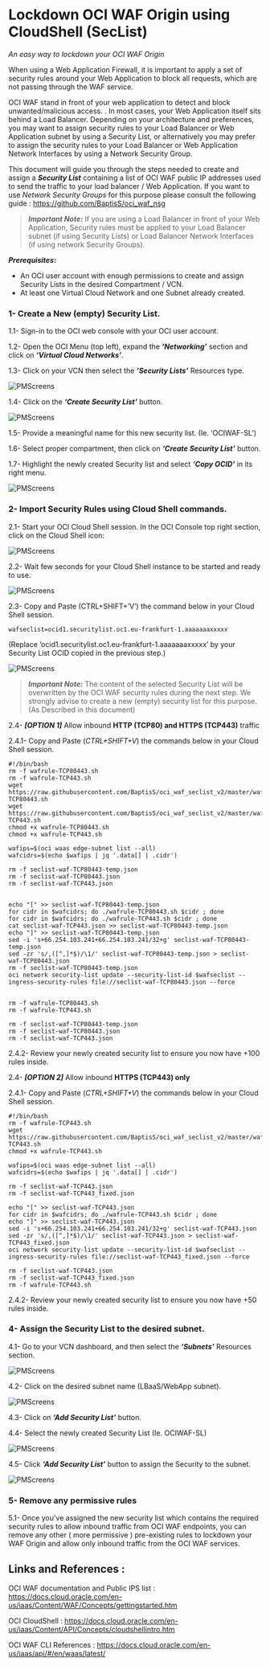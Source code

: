 # Lockdown OCI WAF Origin using CloudShell (SecList) #
_An easy way to lockdown your OCI WAF Origin_ 


When using a Web Application Firewall, it is important to apply a set of security rules around your Web Application to block all requests, which are not passing through the WAF service.

OCI WAF stand in front of your web application to detect and block unwanted/malicious access. . In most cases, your Web Application itself sits behind a Load Balancer. Depending on your architecture and preferences, you may want to assign security rules to your Load Balancer or Web Application subnet by using a Security List, or alternatively you may prefer to assign the security rules to your Load Balancer or Web Application Network Interfaces by using a Network Security Group.

This document will guide you through the steps needed to create and assign a ***Security List*** containing a list of OCI WAF public IP addresses used to send the traffic to your load balancer / Web Application. If you want to use _Network Security Groups_ for this purpose please consult the following guide : https://github.com/BaptisS/oci_waf_nsg




> ***Important Note:*** 
> If you are using a Load Balancer in front of your Web Application, Security rules must be applied to your Load Balancer subnet (if using Security Lists) or Load Balancer Network Interfaces (if using network Security Groups).


***Prerequisites:***

- An OCI user account with enough permissions to create and assign Security Lists in the desired Compartment / VCN. 
- At least one Virtual Cloud Network and one Subnet already created. 
 
 
 
 
### 1- Create a New (empty) Security List.    

 1.1-	Sign-in to the OCI web console with your OCI user account. 

1.2-	Open the OCI Menu (top left), expand the ***‘Networking’*** section and click on ***‘Virtual Cloud Networks’***.  

1.3-	Click on your VCN then select the ***‘Security Lists’*** Resources type. 

![PMScreens](https://raw.githubusercontent.com/BaptisS/oci_waf_seclist/master/img/01.jpg)

1.4-	Click on the ***‘Create Security List’*** button. 

![PMScreens](https://raw.githubusercontent.com/BaptisS/oci_waf_seclist/master/img/02.jpg)

1.5-	Provide a meaningful name for this new security list. (Ie. ‘OCIWAF-SL’)

1.6-	Select proper compartment, then click on ***‘Create Security List’*** button. 

1.7-	Highlight the newly created Security list and select ***‘Copy OCID’*** in its right menu. 

![PMScreens](https://raw.githubusercontent.com/BaptisS/oci_waf_seclist/master/img/03.jpg)
 
### 2-    Import Security Rules using Cloud Shell commands.

2.1-	Start your OCI Cloud Shell session. In the OCI Console top right section, click on the Cloud Shell icon:  

![PMScreens](https://raw.githubusercontent.com/BaptisS/oci_waf_seclist/master/img/04.jpg)

2.2-	Wait few seconds for your Cloud Shell instance to be started and ready to use.

![PMScreens](https://raw.githubusercontent.com/BaptisS/oci_waf_seclist/master/img/05.jpg)

2.3-	Copy and Paste (CTRL+SHIFT+’V’) the command below in your Cloud Shell session.

```
wafseclist=ocid1.securitylist.oc1.eu-frankfurt-1.aaaaaaaxxxxx
```
(Replace ‘ocid1.securitylist.oc1.eu-frankfurt-1.aaaaaaaxxxxx’ by your Security List OCID copied in the previous step.)

![PMScreens](https://raw.githubusercontent.com/BaptisS/oci_waf_seclist/master/img/06.jpg)


> ***Important Note:*** 
> The content of the selected Security List will be overwritten by the OCI WAF security rules during the next step. 
> We strongly advise to create a new (empty) security list for this purpose. (As Described in this document)   


2.4-	***[OPTION 1]*** Allow inbound **HTTP (TCP80) and HTTPS (TCP443)** traffic

2.4.1-	Copy and Paste (_CTRL+SHIFT+V_) the commands below in your Cloud Shell session.

```
#!/bin/bash
rm -f wafrule-TCP80443.sh
rm -f wafrule-TCP443.sh
wget https://raw.githubusercontent.com/BaptisS/oci_waf_seclist_v2/master/wafrule-TCP80443.sh
wget https://raw.githubusercontent.com/BaptisS/oci_waf_seclist_v2/master/wafrule-TCP443.sh
chmod +x wafrule-TCP80443.sh
chmod +x wafrule-TCP443.sh

wafips=$(oci waas edge-subnet list --all)
wafcidrs=$(echo $wafips | jq '.data[] | .cidr')

rm -f seclist-waf-TCP80443-temp.json
rm -f seclist-waf-TCP80443.json
rm -f seclist-waf-TCP443.json


echo "[" >> seclist-waf-TCP80443-temp.json
for cidr in $wafcidrs; do ./wafrule-TCP80443.sh $cidr ; done
for cidr in $wafcidrs; do ./wafrule-TCP443.sh $cidr ; done
cat seclist-waf-TCP443.json >> seclist-waf-TCP80443-temp.json
echo "]" >> seclist-waf-TCP80443-temp.json
sed -i 's+66.254.103.241+66.254.103.241/32+g' seclist-waf-TCP80443-temp.json                                            
sed -zr 's/,([^,]*$)/\1/' seclist-waf-TCP80443-temp.json > seclist-waf-TCP80443.json
rm -f seclist-waf-TCP80443-temp.json
oci network security-list update --security-list-id $wafseclist --ingress-security-rules file://seclist-waf-TCP80443.json --force


rm -f wafrule-TCP80443.sh
rm -f wafrule-TCP443.sh

rm -f seclist-waf-TCP80443-temp.json
rm -f seclist-waf-TCP80443.json
rm -f seclist-waf-TCP443.json
```

2.4.2- Review your newly created security list to ensure you now have +100 rules inside. 



2.4-	***[OPTION 2]*** Allow inbound **HTTPS (TCP443) only**

2.4.1- 	Copy and Paste (_CTRL+SHIFT+V_) the commands below in your Cloud Shell session.

```
#!/bin/bash
rm -f wafrule-TCP443.sh
wget https://raw.githubusercontent.com/BaptisS/oci_waf_seclist_v2/master/wafrule-TCP443.sh
chmod +x wafrule-TCP443.sh

wafips=$(oci waas edge-subnet list --all)
wafcidrs=$(echo $wafips | jq '.data[] | .cidr')

rm -f seclist-waf-TCP443.json
rm -f seclist-waf-TCP443_fixed.json

echo "[" >> seclist-waf-TCP443.json
for cidr in $wafcidrs; do ./wafrule-TCP443.sh $cidr ; done
echo "]" >> seclist-waf-TCP443.json
sed -i 's+66.254.103.241+66.254.103.241/32+g' seclist-waf-TCP443.json                                            
sed -zr 's/,([^,]*$)/\1/' seclist-waf-TCP443.json > seclist-waf-TCP443_fixed.json
oci network security-list update --security-list-id $wafseclist --ingress-security-rules file://seclist-waf-TCP443_fixed.json --force

rm -f seclist-waf-TCP443.json
rm -f seclist-waf-TCP443_fixed.json
rm -f wafrule-TCP443.sh
```

2.4.2- Review your newly created security list to ensure you now have +50 rules inside. 


### 4-   Assign the Security List to the desired subnet.
4.1-	Go to your VCN dashboard, and then select the ***‘Subnets’*** Resources section. 

![PMScreens](https://raw.githubusercontent.com/BaptisS/oci_waf_seclist/master/img/08.jpg)

4.2-	Click on the desired subnet name (LBaaS/WebApp subnet). 

![PMScreens](https://raw.githubusercontent.com/BaptisS/oci_waf_seclist/master/img/09.jpg)

4.3-	Click on ***‘Add Security List’*** button.  

4.4-	Select the newly created Security List (Ie. OCIWAF-SL)  

![PMScreens](https://raw.githubusercontent.com/BaptisS/oci_waf_seclist/master/img/10.jpg)

4.5-	Click ***‘Add Security List’*** button to assign the Security to the subnet.  

![PMScreens](https://raw.githubusercontent.com/BaptisS/oci_waf_seclist/master/img/11.jpg)

### 5-   Remove any permissive rules 
5.1-	Once you've assigned the new security list which contains the required security rules to allow inbound traffic from OCI WAF endpoints, you can remove any other ( more permissive ) pre-existing rules to lockdown your WAF Origin and allow only inbound traffic from the OCI WAF services.




## Links and References : 


OCI WAF documentation and Public IPS list : https://docs.cloud.oracle.com/en-us/iaas/Content/WAF/Concepts/gettingstarted.htm


OCI CloudShell : https://docs.cloud.oracle.com/en-us/iaas/Content/API/Concepts/cloudshellintro.htm


OCI WAF CLI References : https://docs.cloud.oracle.com/en-us/iaas/api/#/en/waas/latest/

